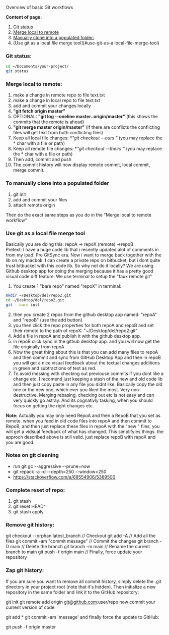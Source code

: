 Overview of basic Git workflows<!--more-->

**Content of page:**
1.  [Git status](#git-status)
2.  [Merge local to remote](#merge-local-to-remote)
3.  [Manually clone into a populated folder: ](#to-manually-clone-into-a-populated-folder)
3.  [Use git as a local file merge tool](#use-git-as-a local-file-merge-tool)  

### Git status:

```bash
cd ~/Documents/your-project/
git status
```

### Merge local to remote:

1. make a change in remote repo to file text.txt
2. make a change in local repo to file text.txt
3. add and commit your changes locally
4. **"git fetch origin master"**
5. OPTIONAL: **"git log --oneline master..origin/master"** (this shows the commits that the remote is ahead)
6. **"git merge master origin/master"** (if there are conflicts the conflicting files will get text from both conflicting files)
7. Keep all local file changes: **"git checkout --ours *"** (you may replace the * char with a file or path)
8. Keep all remote file changes: **"git checkout --theirs *"** (you may replace the * char with a file or path)
9. Then add, commit and push
10. The commit history will now display remote commit, local commit, merge commit.


### To manually clone into a populated folder
1. git init
2. add and commit your files
3. attach remote origin  

Then do the exact same steps as you do in the "Merge local to remote workflow"


### **Use git as a local file merge tool**
Basically you are doing this: repoA -> repoX (remote) ->repoB    
Pretext: I have a huge code lib that i recently updated alot of comments in from my ipad. Pre GitSync era. Now i want to merge back together with the lib on my macbok.  I can create a private repo on bitbucket, but i dont quite trust bitbucket with this code lib. So why not do it locally? We are using Github desktop app for doing the merging because it has a pretty good visual code diff feature. We use terminal to setup the "faux remote git"

1. You create 1 "bare repo" named "repoX" in terminal:
```bash
mkdir ~/Desktop/del/repo2.git
cd ~/Desktop/del/repo2.git
git --bare init
```
2. then you create 2 repos from the github desktop app named: "repoA" and "repoB" (use the add button)
3. you then click the repo properties for both repoA and repoB and set their remote to the path of repoX: "~/Desktop/del/repo2.git"
4. Add a file in repoA and publish it with the github desktop app.
5. in repoB click sync in the github desktop app. and you will now get the file originally from repoA
6. Now the great thing about this is that you can add many files to repoA and then commit and sync from GitHub Desktop App and then in repoB you will get a nice visual feedback about the textual changes additions in green and subtractions of text as red.
7. To avoid messing with checking out previouse commits if you dont like a change etc. I recomend just keeping a stash of the new and old code lib and then just copy paste in any file you didnt like. Basically copy the old one or the new one, which ever you liked the most. Very non-destructive. Merging rebasing, checking out etc is not easy and can very quickly go astray. And its cognativly tasking, when you should focus on getting the right changes etc.

**Note:** Actually you may only need RepoA and then a RepoB that you set as remote. when you feed in old code files into repoA and then commit to RepoB, and then just replace these files in repoA with the "new " files, you will get a vidsual feedback of what has changed. This simplifyies things. the approch described above is still valid. just replace repoB with repoX and you are good.

### Notes on git cleaning

- run git gc --aggressive --prune=now
- git repack -a -d --depth=250 --window=250
- https://stackoverflow.com/a/68554906/5389500

### Complete reset of repo:
1. git stash
2. git reset HEAD^
3. git stash apply

### Remove git history:

git checkout --orphan latest_branch // Checkout
git add -A // Add all the files
git commit -am "commit message" // Commit the changes
git branch -D main // Delete the branch
git branch -m main // Rename the current branch to main
git push -f origin main // Finally, force update your repository

### Zap git history:
If you are sure you want to remove all commit history, simply delete the .git directory in your project root (note that it's hidden). Then initialize a new repository in the same folder and link it to the GitHub repository:

git init
git remote add origin git@github.com:user/repo
now commit your current version of code

git add *
git commit -am 'message'
and finally force the update to GitHub:

git push -f origin master
